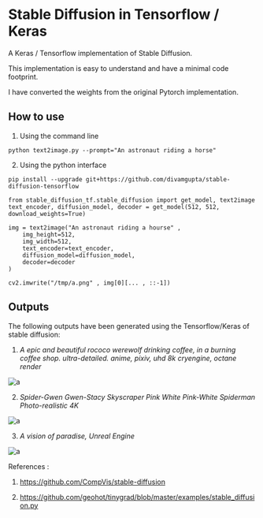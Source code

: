 # Stable Diffusion in Tensorflow / Keras

A Keras / Tensorflow implementation of Stable Diffusion.

This implementation is easy to understand and have a minimal code footprint.

I have converted the weights from the original Pytorch implementation. 



## How to use

1) Using the command line 

```
python text2image.py --prompt="An astronaut riding a horse"
```

2) Using the python interface

```
pip install --upgrade git+https://github.com/divamgupta/stable-diffusion-tensorflow
```


```
from stable_diffusion_tf.stable_diffusion import get_model, text2image
text_encoder, diffusion_model, decoder = get_model(512, 512, download_weights=True)

img = text2image("An astronaut riding a hourse" , 
	img_height=512, 
	img_width=512,  
	text_encoder=text_encoder, 
	diffusion_model=diffusion_model, 
	decoder=decoder
)

cv2.imwrite("/tmp/a.png" , img[0][... , ::-1])

```

## Outputs 

The following outputs have been generated using the Tensorflow/Keras of stable diffusion:

1) *A epic and beautiful rococo werewolf drinking coffee, in a burning coffee shop. ultra-detailed. anime, pixiv, uhd 8k cryengine, octane render*

![a](https://user-images.githubusercontent.com/1890549/190841598-3d0b9bd1-d679-4c8d-bd5e-b1e24397b5c8.png)


2) *Spider-Gwen Gwen-Stacy Skyscraper Pink White Pink-White Spiderman Photo-realistic 4K*

![a](https://user-images.githubusercontent.com/1890549/190841999-689c9c38-ece4-46a0-ad85-f459ec64c5b8.png)



3) *A vision of paradise, Unreal Engine*

![a](https://user-images.githubusercontent.com/1890549/190841886-239406ea-72cb-4570-8f4c-fcd074a7ad7f.png)



References :

1) https://github.com/CompVis/stable-diffusion

2) https://github.com/geohot/tinygrad/blob/master/examples/stable_diffusion.py
